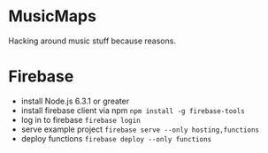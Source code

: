 # MusicMaps
Hacking around music stuff because reasons.


# Firebase

- install Node.js 6.3.1 or greater
- install firebase client via npm
`npm install -g firebase-tools`
- log in to firebase
`firebase login`
- serve example project
`firebase serve --only hosting,functions`
- deploy functions
`firebase deploy --only functions`
